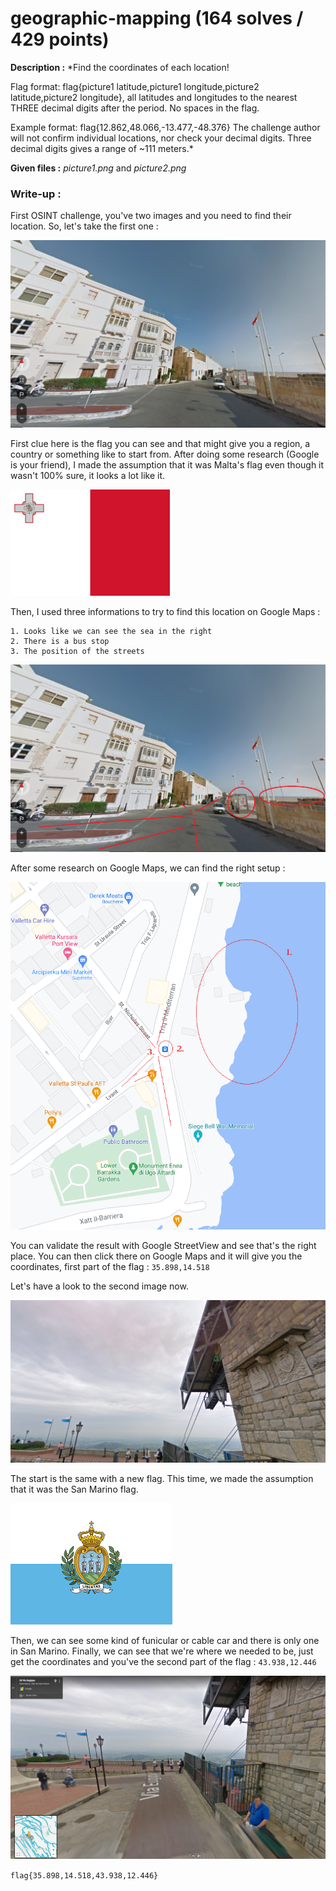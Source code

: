 # geographic-mapping (164 solves / 429 points)
**Description :** *Find the coordinates of each location!

Flag format: flag{picture1 latitude,picture1 longitude,picture2 latitude,picture2 longitude}, all latitudes and longitudes to the nearest THREE decimal digits after the period. No spaces in the flag.

Example format: flag{12.862,48.066,-13.477,-48.376} The challenge author will not confirm individual locations, nor check your decimal digits. Three decimal digits gives a range of ~111 meters.*

**Given files :** *picture1.png* and *picture2.png*

### Write-up :
First OSINT challenge, you've two images and you need to find their location. So, let's take the first one :

![Pict1](images/picture1.png)

First clue here is the flag you can see and that might give you a region, a country or something like to start from. After doing some research (Google is your friend), I made the assumption that it was Malta's flag even though it wasn't 100% sure, it looks a lot like it.

![FlagMalta](images/flag1.png)

Then, I used three informations to try to find this location on Google Maps :

    1. Looks like we can see the sea in the right
    2. There is a bus stop
    3. The position of the streets
    
![Clues](images/cluesmalta.png)

After some research on Google Maps, we can find the right setup :

![MapsMalta](images/mapsmalta.png)

You can validate the result with Google StreetView and see that's the right place. You can then click there on Google Maps and it will give you the coordinates, first part of the flag : `35.898,14.518`

Let's have a look to the second image now. 

![Pict2](images/picture2.png)

The start is the same with a new flag. This time, we made the assumption that it was the San Marino flag.

![FlagSanMarino](images/flag2.png)

Then, we can see some kind of funicular or cable car and there is only one in San Marino. Finally, we can see that we're where we needed to be, just get the coordinates and you've the second part of the flag : `43.938,12.446`

![MapsMarino](images/mapsmarino.png)

`flag{35.898,14.518,43.938,12.446}`